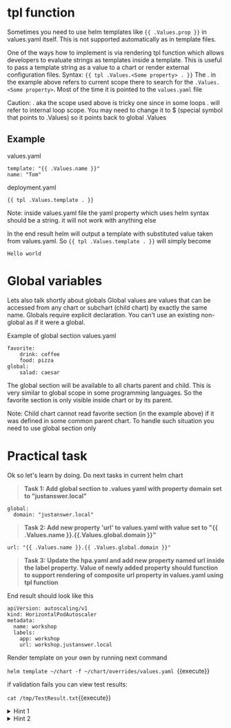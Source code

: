 

# tpl function
Sometimes you need to use helm templates like ```{{ .Values.prop }}``` in values.yaml itself.
This is not supported automatically as in template files.

One of the ways how to implement is via rendering tpl function which allows developers to evaluate strings as templates inside a template. This is useful to pass a template string as a value to a chart or render external configuration files. Syntax: ```{{ tpl .Values.<Some property> . }}```
The .  in the example above refers to current scope there to search for the  ```.Values.<Some property>```. Most of the time it is pointed to the ```values.yaml``` file 

Caution: . aka the scope used above is tricky one since in some loops . will refer to internal loop scope. You may need to change it to $ (special symbol that points to .Values) so it points back to global .Values

## Example

values.yaml
```
template: "{{ .Values.name }}"
name: "Tom"
```

deployment.yaml
```
{{ tpl .Values.template . }}
```
Note: inside values.yaml file the yaml property which uses helm syntax should be a string. it  will not work with anything else

In the end result helm will output a template with substituted value taken from values.yaml. So ```{{ tpl .Values.template . }}``` will  simply become

```
Hello world
```

# Global variables
Lets also talk shortly about globals
Global values are values that can be accessed from any chart or subchart (child chart) by exactly the same name. Globals require explicit declaration. You can't use an existing non-global as if it were a global.

Example of global section
values.yaml
```
favorite:
    drink: coffee
    food: pizza
global:
    salad: caesar
```
The global section will be available to all charts parent and child. This is very similar to global scope in some programming languages. So the favorite section is only visible inside chart or by its parent.

Note: Child chart cannot read favorite section (in the example above) if it was defined in some common parent chart. To handle such situation you need to use global section only
# Practical task

Ok so let's learn by doing. Do next tasks in current helm chart

>**Task 1: Add global section to .values yaml with property domain set to "justanswer.local"**
```
global:
  domain: "justanswer.local"
```
>**Task 2: Add new property 'url' to values.yaml with value set to "{{ .Values.name }}.{{.Values.global.domain }}"**
```
url: "{{ .Values.name }}.{{ .Values.global.domain }}"
```

>**Task 3: Update the hpa.yaml and add new property named url inside the label property. Value of newly added property should function to support rendering of composite url property in values.yaml using tpl function**

End result should look like this
```
apiVersion: autoscaling/v1
kind: HorizontalPodAutoscaler
metadata:
  name: workshop
  labels:
    app: workshop
    url: workshop.justanswer.local
```

Render template on your own by running next command

`helm template ~/chart -f ~/chart/overrides/values.yaml `{{execute}}

if validation fails you can view test results:

`cat /tmp/TestResult.txt`{{execute}}

<details>
  <summary>Hint 1</summary>  
    If you are stuck look again at the syntax and carefully examine the file with embedded helm templates
</details>

<details>
  <summary>Hint 2</summary>  
    Look at {{ .Values }} syntax
</details>


